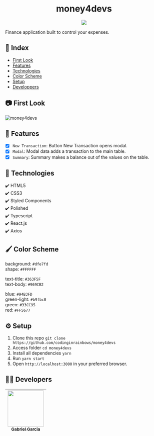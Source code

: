 <h1 align="center"> money4devs </h1>

<p align="center">
<img src="http://img.shields.io/static/v1?label=STATUS&message=FINISHED&color=BLUE&style=for-the-badge"/>
</p>

Finance application built to control your expenses.
## :file_folder: Index
* [First Look](#camera-first-look)
* [Features](#hammer-features)
* [Technologies](#rocket-technologies)
* [Color Scheme](#paintbrush-color-scheme)
* [Setup](#gear-setup)
* [Developpers](#man_technologist-developers)

## :camera: First Look
![money4devs](https://user-images.githubusercontent.com/82886646/157505959-5ff54e59-2750-48fb-8b33-6e25dbd9b9eb.gif)

## :hammer: Features

- [x] `New Transaction`: Button New Transaction opens modal.
- [x] `Modal`: Modal data adds a transaction to the main table.
- [x] `Summary`: Summary makes a balance out of the values on the table.

## :rocket: Technologies

  ✔️ HTML5 <br>
  ✔️ CSS3 <br>
  ✔️ Styled Components<br>
  ✔️ Polished<br>
  ✔️ Typescript <br>
  ✔️ React.js <br>
  ✔️ Axios <br>

## :paintbrush: Color Scheme

background: `#dfe7fd` <br>
shape: `#FFFFFF` <br>

text-title: `#363F5F` <br>
text-body: `#969CB2` <br>

blue: `#94B3FD` <br>
green-light: `#b9fbc0` <br>
green: `#33CC95` <br>
red: `#FF5677` <br>

## :gear: Setup

1. Clone this repo `git clone https://github.com/codinginrainbows/money4devs`
2. Access folder `cd money4devs`
3. Install all dependencies `yarn` 
4. Run `yarn start`
5. Open `http://localhost:3000` in your preferred browser.

## :man_technologist: Developers

| [<img src="https://avatars.githubusercontent.com/u/82886646?v=4" width=115><br><sub>Gabriel Garcia</sub>](https://github.com/codinginrainbows)
| :---: |
